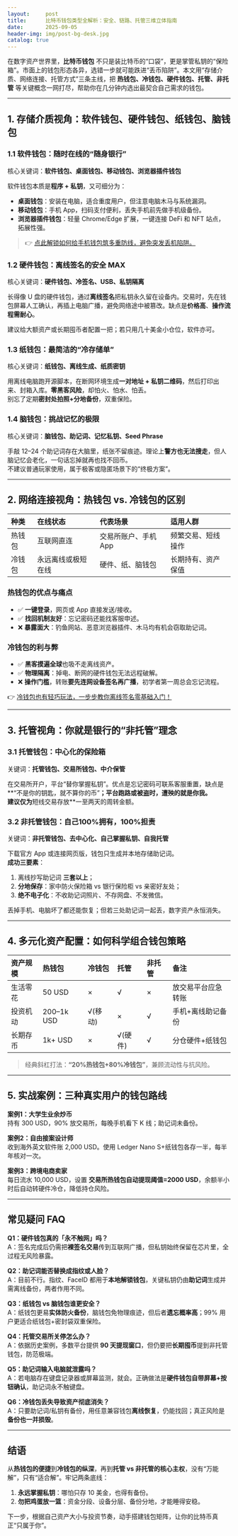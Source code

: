```yaml
---
layout:     post
title:      比特币钱包类型全解析：安全、链路、托管三维立体指南
date:       2025-09-05
header-img: img/post-bg-desk.jpg
catalog: true
---
```


在数字资产世界里，**比特币钱包** 不只是装比特币的“口袋”，更是掌管私钥的“保险箱”。市面上的钱包形态各异，选错一步就可能跌进“丢币陷阱”。本文用“存储介质、网络连接、托管方式”三条主线，把 **热钱包、冷钱包、硬件钱包、托管、非托管** 等关键概念一网打尽，帮助你在几分钟内选出最契合自己需求的钱包。

---

## 1. 存储介质视角：软件钱包、硬件钱包、纸钱包、脑钱包

### 1.1 软件钱包：随时在线的“随身银行”
核心关键词：**软件钱包、桌面钱包、移动钱包、浏览器插件钱包**

软件钱包本质是**程序 + 私钥**，又可细分为：

- **桌面钱包**：安装在电脑，适合重度用户，但注意电脑木马与系统漏洞。
- **移动钱包**：手机 App，扫码支付便利，丢失手机前先做手机级备份。
- **浏览器插件钱包**：轻量 Chrome/Edge 扩展，一键连接 DeFi 和 NFT 站点，拓展性强。

> 👉 [点此解锁如何给手机钱包筑多重防线，避免突发丢机陷阱。](https://okxdog.com/)

### 1.2 硬件钱包：离线签名的安全 MAX
核心关键词：**硬件钱包、冷签名、USB、私钥隔离**

长得像 U 盘的硬件钱包，通过**离线签名**把私钥永久留在设备内。交易时，先在钱包屏幕人工确认，再插上电脑广播，避免网络途中被篡改。缺点是**价格高**、**操作流程需耐心**。

建议给大额资产或长期囤币者配置一把；若只用几十美金小仓位，软件亦可。

### 1.3 纸钱包：最简洁的“冷存储单”
核心关键词：**纸钱包、离线生成、纸质密钥**

用离线电脑跑开源脚本，在断网环境生成**一对地址 + 私钥二维码**，然后打印出来、封箱入库。**零黑客风险**，却怕火、怕水、怕丢。  
别忘了定期**密封处拍照+分地备份**，双重保险。

### 1.4 脑钱包：挑战记忆的极限
核心关键词：**脑钱包、助记词、记忆私钥、Seed Phrase**

手敲 12–24 个助记词存在大脑里，纸张不留痕迹。理论上**警方也无法搜走**，但人脑记忆会老化，一句话忘掉就再也找不回币。  
不建议普通玩家使用，属于极客或隐匿场景下的“终极方案”。

---

## 2. 网络连接视角：热钱包 vs. 冷钱包的区别

| 种类    | 在线状态        | 代表场景            | 适用人群           |
|:--------|:----------------|:--------------------|:-------------------|
| 热钱包  | 互联网直连      | 交易所账户、手机 App| 频繁交易、短线操作 |
| 冷钱包  | 永远离线或极短在线| 硬件、纸、脑钱包    | 长期持有、资产保值 |

### 热钱包的优点与痛点
- ✅ **一键登录**，网页或 App 直接发送/接收。
- ✅ **找回机制友好**：忘记密码还能找客服申述。
- ❌ **暴露面大**：钓鱼网站、恶意浏览器插件、木马均有机会窃取助记词。

### 冷钱包的利与弊
- ✅ **黑客摸遍全球**也吸不走离线资产。
- ✅ **物理隔离**：掉电、断网的硬件钱包无法远程破解。
- ❌ **操作门槛**，转账**要先连网设备签名再广播**，初学者第一周总会忘记流程。

👉 [冷钱包也有轻巧玩法，一步步教你离线签名零基础入门！](https://okxdog.com/)

---

## 3. 托管视角：你就是银行的“非托管”理念

### 3.1 托管钱包：中心化的保险箱
关键词：**托管钱包、交易所钱包、中介保管**

在交易所开户，平台“替你掌握私钥”。优点是忘记密码可联系客服重置，缺点是**“不是你的钥匙，就不算你的币”**；平台跑路或被盗时，遭殃的就是你我。  
建议仅为**短线交易存放**一至两天的周转金额。

### 3.2 非托管钱包：自己100%拥有，100%担责
关键词：**非托管钱包、去中心化、自己掌握私钥、自我托管**

下载官方 App 或连接网页版，钱包只生成并本地存储助记词。  
**成功三要素**：  
1) 离线抄写助记词 **三套以上**；  
2) **分地保存**：家中防火保险箱 vs 银行保险柜 vs 亲密好友处；  
3) **绝不电子化**：不收助记词照片、不存网盘、不发微信。  

丢掉手机、电脑坏了都还能恢复；但若三处助记词一起丢，数字资产永恒消失。

---

## 4. 多元化资产配置：如何科学组合钱包策略

| 资产规模 | 热钱包 | 冷钱包 | 托管 | 非托管 | 备注 |
|:---------|:-------|:-------|:-----|:-------|:-----|
| 生活零花 | 50 USD | ×      | √    | ×      | 放交易平台应急转账 |
| 投资机动 | 200–1k USD | √(移动) | ×    | √      | 手机+离线助记备份 |
| 长期存币 | 1k+ USD | ×      | √(硬件) | √     | 分仓硬件+纸钱包 |

> 经典斜杠打法：**“20%热钱包+80%冷钱包”**，兼顾流动性与抗风险。

---

## 5. 实战案例：三种真实用户的钱包路线

**案例1：大学生业余炒币**  
持有 300 USD，90% 放交易所，每晚手机看下 K 线；助记词未备份。

**案例2：自由接案设计师**  
收到海外英文软件账 2,000 USD。使用 Ledger Nano S+纸钱包各存一半，每半年核对一次。

**案例3：跨境电商卖家**  
每日流水 10,000 USD，设置 **交易所热钱包自动提现阈值=2000 USD**，余额半小时后自动转硬件冷仓，降低持仓风险。

---

## 常见疑问 FAQ

**Q1：硬件钱包真的「永不触网」吗？**  
A：签名完成后仍需把**裸签名交易**传到互联网广播，但私钥始终保留在芯片里，全过程无风险暴露。

**Q2：助记词能否替换成指纹或人脸？**  
A：目前不行。指纹、FaceID 都用于**本地解锁钱包**，关键私钥仍由**助记词**生成并需离线备份，两者作用不同。

**Q3：纸钱包 vs 脑钱包谁更安全？**  
A：纸钱包更易**实体防火备份**，脑钱包免物理痕迹，但后者**遗忘概率高**；99% 用户更适合纸钱包+密封袋双重保险。

**Q4：托管交易所关停怎么办？**  
A：依据历史案例，多数平台提供 **90 天提现窗口**，但仍要把**长期囤币**提到非托管钱包，防范极端。

**Q5：助记词输入电脑就泄露吗？**  
A：若电脑存在键盘记录器或屏幕监测，就会。正确做法是**硬件钱包自带屏幕+按钮确认**，助记词永不触键盘。

**Q6：冷钱包丢失导致资产彻底消失？**  
A：只要助记词/私钥有备份，用任意兼容钱包**离线恢复**，仍能找回；真正风险是**备份也一并损毁**。

---

## 结语

从**热钱包的便捷**到**冷钱包的纵深**，再到**托管 vs 非托管的核心主权**，没有“万能解”，只有“适合解”。牢记两条底线：

1. **永远掌握私钥**：哪怕只存 10 美金，也得有备份。  
2. **勿把鸡蛋放一篮**：资金分段、设备分层、备份分地，才能睡得安稳。

下一步，根据自己资产大小与投资节奏，动手搭建钱包矩阵，让你的比特币真正“只属于你”。